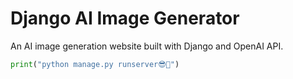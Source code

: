 # Django AI Image Generator

An AI image generation website built with Django and OpenAI API.

```python
print("python manage.py runserver😎🚀")
```
